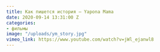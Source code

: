```yaml
---
title: Как пишется история – Yapona Mama
date: 2020-09-14 13:31:00 Z
categories:
- фильмы
image: "/uploads/ym_story.jpg"
vimeo_link: https://www.youtube.com/watch?v=jWl_ejanwl8
---
```


